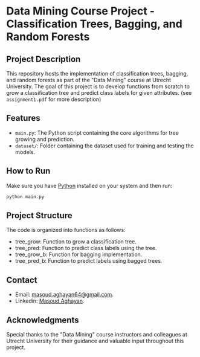 # Data Mining Course Project - Classification Trees, Bagging, and Random Forests

## Project Description

This repository hosts the implementation of classification trees, bagging, and random forests as part of the "Data Mining" course at Utrecht University. The goal of this project is to develop functions from scratch to grow a classification tree and predict class labels for given attributes. (see `assignment1.pdf` for more description)

## Features

- `main.py`: The Python script containing the core algorithms for tree growing and prediction.
- `dataset/`: Folder containing the dataset used for training and testing the models.

## How to Run

Make sure you have [Python](https://www.python.org/downloads/) installed on your system and then run:
```bash
python main.py
```

## Project Structure

The code is organized into functions as follows:

- tree_grow: Function to grow a classification tree.
- tree_pred: Function to predict class labels using the tree.
- tree_grow_b: Function for bagging implementation.
- tree_pred_b: Function to predict labels using bagged trees.


## Contact

- Email: [masoud.aghayan64@gmail.com](mailto:masoud.aghayan64@gmail.com).
- Linkedin: [Masoud Aghayan](https://www.linkedin.com/in/masoud-aghayan-131586171/).

## Acknowledgments

Special thanks to the "Data Mining" course instructors and colleagues at Utrecht University for their guidance and valuable input throughout this project.
